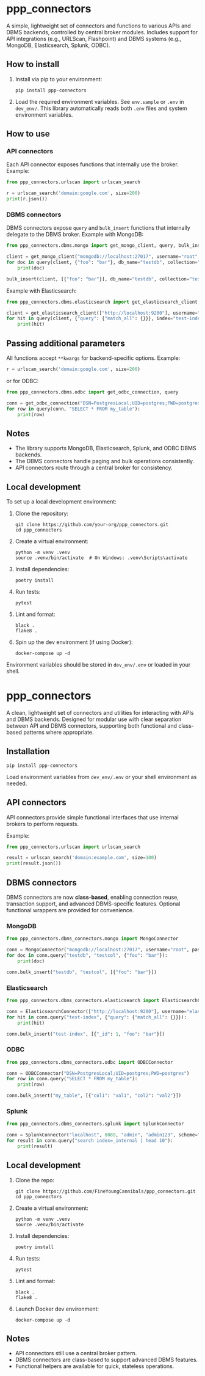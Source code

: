 # ppp_connectors

A simple, lightweight set of connectors and functions to various APIs and DBMS backends, controlled by central broker modules. Includes support for API integrations (e.g., URLScan, Flashpoint) and DBMS systems (e.g., MongoDB, Elasticsearch, Splunk, ODBC).

## How to install

1. Install via pip to your environment:
   ```
   pip install ppp-connectors
   ```
2. Load the required environment variables. See `env.sample` or `.env` in `dev_env/`. This library automatically reads both `.env` files and system environment variables.

## How to use

### API connectors

Each API connector exposes functions that internally use the broker. Example:

```python
from ppp_connectors.urlscan import urlscan_search

r = urlscan_search('domain:google.com', size=200)
print(r.json())
```

### DBMS connectors

DBMS connectors expose `query` and `bulk_insert` functions that internally delegate to the DBMS broker. Example with MongoDB:

```python
from ppp_connectors.dbms.mongo import get_mongo_client, query, bulk_insert

client = get_mongo_client("mongodb://localhost:27017", username="root", password="example")
for doc in query(client, {"foo": "bar"}, db_name="testdb", collection="testcol"):
    print(doc)

bulk_insert(client, [{"foo": "bar"}], db_name="testdb", collection="testcol")
```

Example with Elasticsearch:

```python
from ppp_connectors.dbms.elasticsearch import get_elasticsearch_client, query

client = get_elasticsearch_client(["http://localhost:9200"], username="elastic", password="examplepassword")
for hit in query(client, {"query": {"match_all": {}}}, index="test-index"):
    print(hit)
```

## Passing additional parameters

All functions accept `**kwargs` for backend-specific options. Example:

```python
r = urlscan_search('domain:google.com', size=200)
```

or for ODBC:

```python
from ppp_connectors.dbms.odbc import get_odbc_connection, query

conn = get_odbc_connection("DSN=PostgresLocal;UID=postgres;PWD=postgres")
for row in query(conn, "SELECT * FROM my_table"):
    print(row)
```

## Notes

- The library supports MongoDB, Elasticsearch, Splunk, and ODBC DBMS backends.
- The DBMS connectors handle paging and bulk operations consistently.
- API connectors route through a central broker for consistency.


## Local development

To set up a local development environment:

1. Clone the repository:
   ```
   git clone https://github.com/your-org/ppp_connectors.git
   cd ppp_connectors
   ```

2. Create a virtual environment:
   ```
   python -m venv .venv
   source .venv/bin/activate  # On Windows: .venv\Scripts\activate
   ```

3. Install dependencies:
   ```
   poetry install
   ```

4. Run tests:
   ```
   pytest
   ```

5. Lint and format:
   ```
   black .
   flake8 .
   ```

6. Spin up the dev environment (if using Docker):
   ```
   docker-compose up -d
   ```

Environment variables should be stored in `dev_env/.env` or loaded in your shell.
# ppp_connectors

A clean, lightweight set of connectors and utilities for interacting with APIs and DBMS backends. Designed for modular use with clear separation between API and DBMS connectors, supporting both functional and class-based patterns where appropriate.

## Installation

```
pip install ppp-connectors
```

Load environment variables from `dev_env/.env` or your shell environment as needed.

## API connectors

API connectors provide simple functional interfaces that use internal brokers to perform requests.

Example:

```python
from ppp_connectors.urlscan import urlscan_search

result = urlscan_search('domain:example.com', size=100)
print(result.json())
```

## DBMS connectors

DBMS connectors are now **class-based**, enabling connection reuse, transaction support, and advanced DBMS-specific features. Optional functional wrappers are provided for convenience.

### MongoDB

```python
from ppp_connectors.dbms_connectors.mongo import MongoConnector

conn = MongoConnector("mongodb://localhost:27017", username="root", password="example")
for doc in conn.query("testdb", "testcol", {"foo": "bar"}):
    print(doc)

conn.bulk_insert("testdb", "testcol", [{"foo": "bar"}])
```

### Elasticsearch

```python
from ppp_connectors.dbms_connectors.elasticsearch import ElasticsearchConnector

conn = ElasticsearchConnector(["http://localhost:9200"], username="elastic", password="examplepassword")
for hit in conn.query("test-index", {"query": {"match_all": {}}}):
    print(hit)

conn.bulk_insert("test-index", [{"_id": 1, "foo": "bar"}])
```

### ODBC

```python
from ppp_connectors.dbms_connectors.odbc import ODBCConnector

conn = ODBCConnector("DSN=PostgresLocal;UID=postgres;PWD=postgres")
for row in conn.query("SELECT * FROM my_table"):
    print(row)

conn.bulk_insert("my_table", [{"col1": "val1", "col2": "val2"}])
```

### Splunk

```python
from ppp_connectors.dbms_connectors.splunk import SplunkConnector

conn = SplunkConnector("localhost", 8089, "admin", "admin123", scheme="https", verify=False)
for result in conn.query("search index=_internal | head 10"):
    print(result)
```

## Local development

1. Clone the repo:
   ```
   git clone https://github.com/FineYoungCannibals/ppp_connectors.git
   cd ppp_connectors
   ```

2. Create a virtual environment:
   ```
   python -m venv .venv
   source .venv/bin/activate
   ```

3. Install dependencies:
   ```
   poetry install
   ```

4. Run tests:
   ```
   pytest
   ```

5. Lint and format:
   ```
   black .
   flake8 .
   ```

6. Launch Docker dev environment:
   ```
   docker-compose up -d
   ```

## Notes

- API connectors still use a central broker pattern.
- DBMS connectors are class-based to support advanced DBMS features.
- Functional helpers are available for quick, stateless operations.